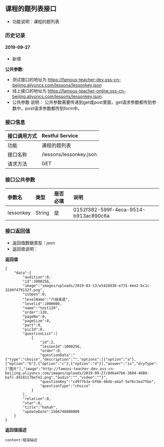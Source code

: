 ## 课程的题列表接口
+ 功能说明：课程的题列表

### 历史记录

#### 2019-09-27
- 新增

**公共参数:**
+ 测试接口的地址为 https://famous-teacher-dev.oss-cn-beijing.aliyuncs.com/lessons/lessonkey.json
+ 线上接口的地址为 https://famous-teacher-online.oss-cn-beijing.aliyuncs.com/lessons/lessonkey.json
+ 公共参数 说明： 公共参数需要传递到get或post里面，get请求参数都传到参数中，post请求参数都传到form中。

### 接口信息
|接口调用方式 	|	Restful Service			|
|:--------------|:--------------------------|
|功能	     	| 课程的题列表				|
|接口名称		|/lessons/lessonkey.json   	|
|请求方法		|GET					    |

### 接口公共参数
|参数名		   		|类型	|是否必填	|说明			    					|
|:------------------|:------|:----------|:--------------------------------------|
|lessonkey			|String |是		  	|0152f382-599f-4eca-9514-b913ac890c6a   |

### 接口返回值
+ 返回值数据类型：json
+ 返回值说明：

**返回值**  

```
{
    "data":{
        "audition":0,
        "id":1000256,
        "image":"images/uploads/2019-03-13/e5428d36-e731-4ee2-bc1c-32d4f479132f.png",
        "isOpen":0,
        "levelName":"六级英语",
        "levelid":1000006,
        "name":"test120",
        "order":120,
        "pageNo":0,
        "pageSize":0,
        "part":0,
        "picId":0,
        "questionList":[
            {
                "id":2,
                "lessonId":1000256,
                "order":0,
                "questionData":"{"type":"choice","description":"","options":[{"option":"a"},{"option":"b"},{"option":"c"},{"option":"d"}],"answer":"is","dryType":["图片"],"image":"http://famous-teacher-dev.oss-cn-beijing.aliyuncs.com/images/uploads/2019-09-27/0d6a47b6-3604-4088-bafc-d418117befe2.png","audio":"","video":""}",
                "questionKey":"cd977b3a-bf6b-464b-a4af-5e76c3ea7fbe",
                "questionType":"choice"
            }
        ],
        "relation":0,
        "star":0,
        "title":"hahah",
        "updateDate":1566748800000
    }
}
```

**返回值描述**  

```
content:错误描述
```